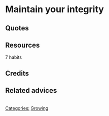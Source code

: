 # Maintain your integrity


## Quotes

## Resources

7 habits

## Credits

## Related advices

<br/>[Categories:](../Categories/index.md) [Growing](../Categories/Growing.md)